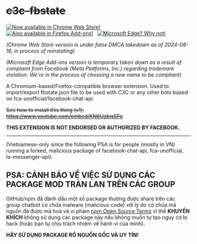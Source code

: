 # ~~c3c-fbstate~~

[![Now available in Chrome Web Store!](https://storage.googleapis.com/web-dev-uploads/image/WlD8wC6g8khYWPJUsQceQkhXSlv1/UV4C4ybeBTsZt43U4xis.png)](https://chromewebstore.google.com/detail/c3c-fbstate-utility/ekgmbjnloldgikngiachemodebfpkgdp)&nbsp;&nbsp;
[![Also available in Firefox Add-ons!](https://github.com/user-attachments/assets/0fcaef54-a46e-407f-9d65-13f8f135c2ab)](https://addons.mozilla.org/en-US/firefox/addon/ff-c3c-fbstate/)&nbsp;&nbsp;
[![Microsoft Edge? Why not!](https://github.com/user-attachments/assets/e7bbf8f7-9fc2-49a4-bbb8-bddd23d036ce)](https://microsoftedge.microsoft.com/addons/detail/c3c-fbstate-utility/ghipjppkbhlomcadpjldhhcoolhpgngm)

*(Chrome Web Store version is under false DMCA takedown as of 2024-08-16, in process of reinstating)*

*(Microsoft Edge Add-ons version is temporary taken down as a result of complaint from Facebook (Meta Platforms, Inc.) regarding trademark violation. We're in the process of chossing a new name to be compliant)*

A Chromium-based/Firefox-compatible browser extension. Used to import/export fbstate.json file to be used with C3C or any other bots based on fca-unofficial/facebook-chat-api.

~~See how to install this thing (v1): https://www.youtube.com/embed/KN6UzbisSFo~~

**THIS EXTENSION IS NOT ENDORSED OR AUTHORIZED BY FACEBOOK.**

-----

(Vietnamese-only since the following PSA is for people (mostly in VN) running a forked, malicious package of facebook-chat-api, fca-unofficial, ts-messenger-api):

## PSA: CẢNH BÁO VỀ VIỆC SỬ DỤNG CÁC PACKAGE MOD TRÀN LAN TRÊN CÁC GROUP

GitHub/npm đã đánh dấu một số package thường được share trên các group chatbot có chứa malware (malicious code) với lý do có chứa mã nguồn đã được mã hoá và vi phạm [npm Open Source Terms](https://docs.npmjs.com/policies/open-source-terms) vì thế **KHUYẾN KHÍCH** không sử dụng các package này nếu không muốn tự tạo nguy cơ bị hack (hoặc bạn tự chịu trách nhiệm về hành vi của mình).

**HÃY SỬ DỤNG PACKAGE RÕ NGUỒN GỐC VÀ UY TÍN!**
